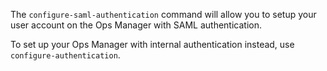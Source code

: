 The `configure-saml-authentication` command will allow you to setup your user account on the Ops Manager with SAML authentication.

To set up your Ops Manager with internal authentication instead, use `configure-authentication`.